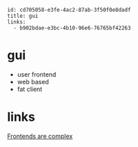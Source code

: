 ```
id: cd705058-e3fe-4ac2-87ab-3f50f0e8dadf
title: gui
links:
  - b902bdae-e3bc-4b10-96e6-76765bf42263
```

# gui

* user frontend
* web based
* fat client

# links

[Frontends are complex][1]

[1]: https://blog.royalsloth.eu/posts/the-complexity-that-lives-in-the-gui/
